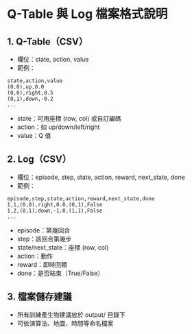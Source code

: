 # Q-Table 與 Log 檔案格式說明

## 1. Q-Table（CSV）
- 欄位：state, action, value
- 範例：

```
state,action,value
(0,0),up,0.0
(0,0),right,0.5
(0,1),down,-0.2
...
```
- state：可用座標 (row, col) 或自訂編碼
- action：如 up/down/left/right
- value：Q 值

## 2. Log（CSV）
- 欄位：episode, step, state, action, reward, next_state, done
- 範例：

```
episode,step,state,action,reward,next_state,done
1,1,(0,0),right,0.0,(0,1),False
1,2,(0,1),down,-1.0,(1,1),False
...
```
- episode：第幾回合
- step：該回合第幾步
- state/next_state：座標 (row, col)
- action：動作
- reward：即時回饋
- done：是否結束（True/False）

## 3. 檔案儲存建議
- 所有訓練產生物建議放於 output/ 目錄下
- 可依演算法、地圖、時間等命名檔案 